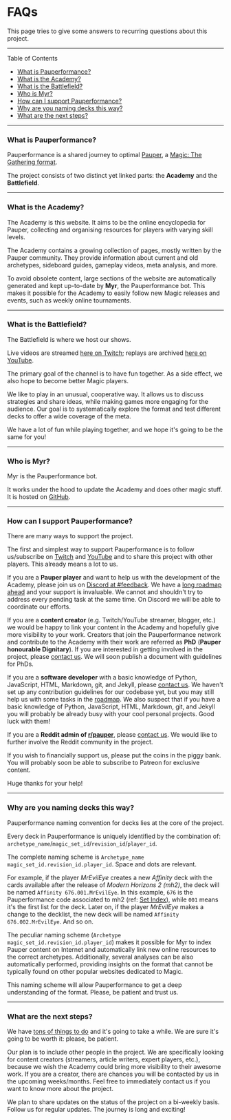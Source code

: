 # FAQs

This page tries to give some answers to recurring questions about this project.

---
Table of Contents

* [What is Pauperformance?](#what-is-pauperformance)
* [What is the Academy?](#what-is-the-academy)
* [What is the Battlefield?](#what-is-the-battlefield)
* [Who is Myr?](#who-is-myr)
* [How can I support Pauperformance?](#how-can-i-support-pauperformance)
* [Why are you naming decks this way?](#why-are-you-naming-decks-this-way)
* [What are the next steps?](#what-are-the-next-steps)

---
### What is Pauperformance?

Pauperformance is a shared journey to optimal [Pauper](https://magic.wizards.com/formats/pauper), a [Magic: The Gathering format](https://magic.wizards.com/).

The project consists of two distinct yet linked parts: the **Academy** and the **Battlefield**.

---
### What is the Academy?

The Academy is this website.
It aims to be the online encyclopedia for Pauper, collecting and organising resources for players with varying skill levels.

The Academy contains a growing collection of pages, mostly written by the Pauper community.
They provide information about current and old archetypes, sideboard guides, gameplay videos, meta analysis, and more.

To avoid obsolete content, large sections of the website are automatically generated and kept up-to-date by **Myr**, the Pauperformance bot.
This makes it possible for the Academy to easily follow new Magic releases and events, such as weekly online tournaments.

---
### What is the Battlefield?

The Battlefield is where we host our shows.

Live videos are streamed [here on Twitch](https://www.twitch.tv/pauperformance); replays are archived [here on YouTube](https://www.youtube.com/channel/UCDUiIskNnmuJ3XJ1SdQqs0A).

The primary goal of the channel is to have fun together.
As a side effect, we also hope to become better Magic players.

We like to play in an unusual, cooperative way.
It allows us to discuss strategies and share ideas, while making games more engaging for the audience.
Our goal is to systematically explore the format and test different decks to offer a wide coverage of the meta.

We have a lot of fun while playing together, and we hope it's going to be the same for you!

---
### Who is Myr?

Myr is the Pauperformance bot.

It works under the hood to update the Academy and does other magic stuff.
It is hosted on [GitHub](https://github.com/Pauperformance/pauperformance-bot).

---
### How can I support Pauperformance?

There are many ways to support the project.

The first and simplest way to support Pauperformance is to follow us/subscribe on [Twitch](https://www.twitch.tv/pauperformance) and [YouTube](https://www.youtube.com/channel/UCDUiIskNnmuJ3XJ1SdQqs0A) and to share this project with other players. This already means a lot to us.

If you are a **Pauper player** and want to help us with the development of the Academy, please join us on [Discord at #feedback](https://discord.gg/2fHG8DTA3R).
We have a [long roadmap ahead](https://trello.com/b/EtDX4rhf/roadmap) and your support is invaluable.
We cannot and shouldn't try to address every pending task at the same time.
On Discord we will be able to coordinate our efforts.

If you are a **content creator** (e.g. Twitch/YouTube streamer, blogger, etc.) we would be happy to link your content in the Academy and hopefully give more visibility to your work.
Creators that join the Pauperformance network and contribute to the Academy with their work are referred as **PhD** (**Pauper honourable Dignitary**).
If you are interested in getting involved in the project, please [contact us](contact.html).
We will soon publish a document with guidelines for PhDs.

If you are a **software developer** with a basic knowledge of Python, JavaScript, HTML, Markdown, git, and Jekyll, please [contact us](contact.html).
We haven't set up any contribution guidelines for our codebase yet, but you may still help us with some tasks in the [roadmap](https://trello.com/b/EtDX4rhf/roadmap).
We also suspect that if you have a basic knowledge of Python, JavaScript, HTML, Markdown, git, and Jekyll you will probably be already busy with your cool personal projects.
Good luck with them!

If you are a **Reddit admin of [r/pauper](https://www.reddit.com/r/Pauper/)**, please [contact us](contact.html).
We would like to further involve the Reddit community in the project.

If you wish to financially support us, please put the coins in the piggy bank.
You will probably soon be able to subscribe to Patreon for exclusive content.

Huge thanks for your help!

---
### Why are you naming decks this way?

Pauperformance naming convention for decks lies at the core of the project.

Every deck in Pauperformance is uniquely identified by the combination of: `archetype_name`/`magic_set_id`/`revision_id`/`player_id`.

The complete naming scheme is `Archetype_name magic_set_id.revision_id.player_id`.
Space and dots are relevant.

For example, if the player *MrEvilEye* creates a new *Affinity* deck with the cards available after the release of *Modern Horizons 2 (mh2)*, the deck will be named `Affinity 676.001.MrEvilEye`.
In this example, `676` is the Pauperformance code associated to mh2 (ref: [Set Index](set_index.html)), while `001` means it's the first list for the deck. 
Later on, if the player *MrEvilEye* makes a change to the decklist, the new deck will be named `Affinity 676.002.MrEvilEye`. And so on.

The peculiar naming scheme (`Archetype magic_set_id.revision_id.player_id`) makes it possible for Myr to index Pauper content on Internet and automatically link new online resources to the correct archetypes.
Additionally, several analyses can be also automatically performed, providing insights on the format that cannot be typically found on other popular websites dedicated to Magic.

This naming scheme will allow Pauperformance to get a deep understanding of the format.
Please, be patient and trust us.

---
### What are the next steps?

We have [tons of things to do](https://trello.com/b/EtDX4rhf/roadmap) and it's going to take a while.
We are sure it's going to be worth it: please, be patient.

Our plan is to include other people in the project.
We are specifically looking for content creators (streamers, article writers, expert players, etc.), because we wish the Academy could bring more visibility to their awesome work.
If you are a creator, there are chances you will be contacted by us in the upcoming weeks/months.
Feel free to immediately contact us if you want to know more about the project.

We plan to share updates on the status of the project on a bi-weekly basis.
Follow us for regular updates.
The journey is long and exciting!
